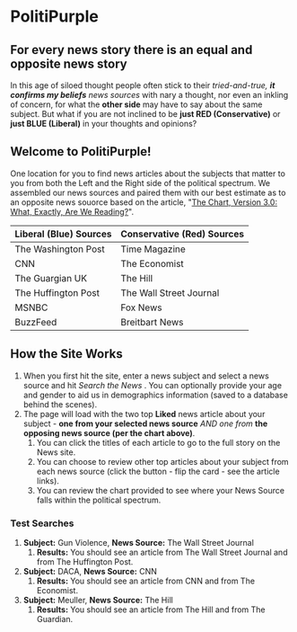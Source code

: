 # PolitiPurple 
## For every news story there is an equal and opposite news story

In this age of siloed thought people often stick to their _tried-and-true, **it confirms my beliefs** news sources_ with nary a thought, nor even an inkling of concern, for what the **other side** may have to say about the same subject.  But what if you are not inclined to be **just RED (Conservative)** or **just BLUE (Liberal)** in your thoughts and opinions?  

## Welcome to PolitiPurple!

One location for you to find news articles about the subjects that matter to you from both the Left and the Right side of the political spectrum.  We assembled our news sources and paired them with our best estimate as to an opposite news souorce based on the article, "[The Chart, Version 3.0: What, Exactly, Are We Reading?](https://www.allgeneralizationsarefalse.com/the-chart-version-3-0-what-exactly-are-we-reading/)".

Liberal (Blue) Sources | Conservative (Red) Sources
-------- | ---------
The Washington Post | Time Magazine
CNN | The Economist
The Guargian UK | The Hill
The Huffington Post | The Wall Street Journal
MSNBC | Fox News
BuzzFeed | Breitbart News

## How the Site Works

1. When you first hit the site, enter a news subject and select a news source and hit _Search the News_ .  You can optionally provide your age and gender to aid us in demographics information (saved to a database behind the scenes).
1. The page will load with the two top **Liked** news article about your subject - **one from your selected news source** _AND one from_ **the opposing news source (per the chart above)**.
   1.  You can click the titles of each article to go to the full story on the News site.
   1. You can choose to review other top articles about your subject from each news source (click the button - flip the card - see the article links).
   1. You can review the chart provided to see where your News Source falls within the political spectrum.

### Test Searches

1. **Subject:** Gun Violence, **News Source:** The Wall Street Journal
    1. **Results:**  You should see an article from The Wall Street Journal and from The Huffington Post.
1. **Subject:** DACA, **News Source:** CNN
    1. **Results:**  You should see an article from CNN and from The Economist.
 1. **Subject:** Meuller, **News Source:** The Hill
    1. **Results:**  You should see an article from The Hill and from The Guardian.   
    
    
    
